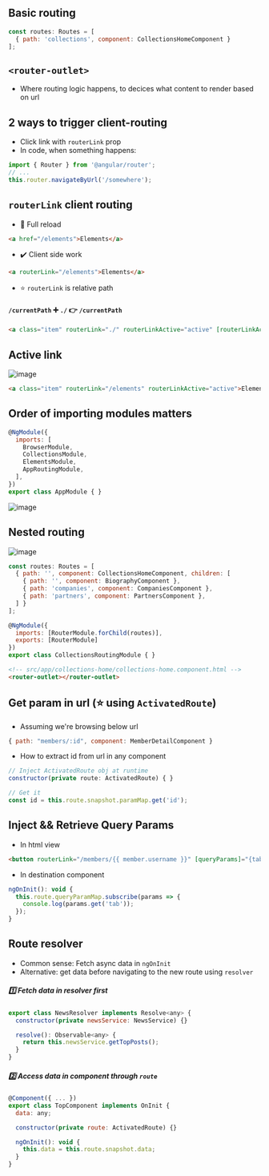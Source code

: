 ## Basic routing
```js
const routes: Routes = [
  { path: 'collections', component: CollectionsHomeComponent }
];
```

## `<router-outlet>`
- Where routing logic happens, to decices what content to render based on url

## 2 ways to trigger client-routing
* Click link with `routerLink` prop
* In code, when something happens:
```js
import { Router } from '@angular/router';
// ...
this.router.navigateByUrl('/somewhere');
```

## `routerLink` client routing
* 🚫 Full reload
```html
<a href="/elements">Elements</a>
```
* ✔️ Client side work
```html
<a routerLink="/elements">Elements</a>
```

* :star: `routerLink` is relative path
#### `/currentPath` ➕ `./` 👉 `/currentPath`
```html
<a class="item" routerLink="./" routerLinkActive="active" [routerLinkActiveOptions]="{ exact: true }">Home</a>
```

## Active link
![image](https://user-images.githubusercontent.com/28957748/126058066-123869c6-a607-481d-b26d-2b036edc3cfe.png)

```html
<a class="item" routerLink="/elements" routerLinkActive="active">Elements</a>7
```

## Order of importing modules matters
```js
@NgModule({
  imports: [
    BrowserModule,
    CollectionsModule,
    ElementsModule,
    AppRoutingModule,
  ],
})
export class AppModule { }
```

![image](https://user-images.githubusercontent.com/28957748/126058295-14cf4b4f-db9b-4141-a2f4-e7fe6b36c9ef.png)

## Nested routing
![image](https://user-images.githubusercontent.com/28957748/126116104-a50e0e4a-1238-4ff3-b551-888e26a34a84.png)

```js
const routes: Routes = [
  { path: '', component: CollectionsHomeComponent, children: [
    { path: '', component: BiographyComponent },
    { path: 'companies', component: CompaniesComponent },
    { path: 'partners', component: PartnersComponent },
  ] }
];

@NgModule({
  imports: [RouterModule.forChild(routes)],
  exports: [RouterModule]
})
export class CollectionsRoutingModule { }
```

```html
<!-- src/app/collections-home/collections-home.component.html -->
<router-outlet></router-outlet> 
```

## Get param in url (:star: using `ActivatedRoute`)
* Assuming we're browsing below url
```js
{ path: "members/:id", component: MemberDetailComponent }
```
* How to extract id from url in any component
```js
// Inject ActivatedRoute obj at runtime
constructor(private route: ActivatedRoute) { }

// Get it
const id = this.route.snapshot.paramMap.get('id');
```

## Inject && Retrieve Query Params
* In html view
```html
<button routerLink="/members/{{ member.username }}" [queryParams]="{tab: 3}"></button>
```
* In destination component
```js
ngOnInit(): void {
  this.route.queryParamMap.subscribe(params => {
    console.log(params.get('tab'));
  });
}
```

## Route resolver
- Common sense: Fetch async data in `ngOnInit`
- Alternative: get data before navigating to the new route using `resolver`

##### :one: Fetch data in resolver first
```js
export class NewsResolver implements Resolve<any> {
  constructor(private newsService: NewsService) {}

  resolve(): Observable<any> {
    return this.newsService.getTopPosts();
  }
}
```

##### :two: Access data in component through `route`
```js
@Component({ ... })
export class TopComponent implements OnInit {
  data: any;

  constructor(private route: ActivatedRoute) {}

  ngOnInit(): void {
    this.data = this.route.snapshot.data;
  }
}
```
